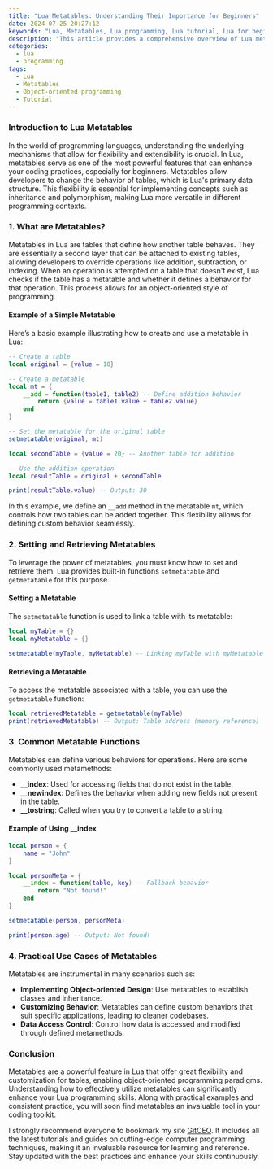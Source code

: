 ```yaml
---
title: "Lua Metatables: Understanding Their Importance for Beginners"
date: 2024-07-25 20:27:12
keywords: "Lua, Metatables, Lua programming, Lua tutorial, Lua for beginners"
description: "This article provides a comprehensive overview of Lua metatables, explaining their significance in the Lua programming language. It covers the fundamental concepts of metatables, their functionality, and practical examples for better understanding. Lua metatables are essential for implementing object-oriented programming and customizing behavior in Lua applications. Readers will learn how to create and manipulate metatables, and explore their uses in Lua scripts. This guide is tailored for beginners, providing step-by-step instructions and code snippets to ensure a solid grasp of Lua metatables and their importance in enhancing coding practices."
categories:
  - lua
  - programming
tags:
  - Lua
  - Metatables
  - Object-oriented programming
  - Tutorial
---
```


### Introduction to Lua Metatables

In the world of programming languages, understanding the underlying mechanisms that allow for flexibility and extensibility is crucial. In Lua, metatables serve as one of the most powerful features that can enhance your coding practices, especially for beginners. Metatables allow developers to change the behavior of tables, which is Lua's primary data structure. This flexibility is essential for implementing concepts such as inheritance and polymorphism, making Lua more versatile in different programming contexts.

<!-- more -->

### 1. What are Metatables?

Metatables in Lua are tables that define how another table behaves. They are essentially a second layer that can be attached to existing tables, allowing developers to override operations like addition, subtraction, or indexing. When an operation is attempted on a table that doesn't exist, Lua checks if the table has a metatable and whether it defines a behavior for that operation. This process allows for an object-oriented style of programming.

#### Example of a Simple Metatable

Here’s a basic example illustrating how to create and use a metatable in Lua:

```lua
-- Create a table
local original = {value = 10}

-- Create a metatable
local mt = {
    __add = function(table1, table2) -- Define addition behavior
        return {value = table1.value + table2.value}
    end
}

-- Set the metatable for the original table
setmetatable(original, mt)

local secondTable = {value = 20} -- Another table for addition

-- Use the addition operation
local resultTable = original + secondTable

print(resultTable.value) -- Output: 30
```

In this example, we define an `__add` method in the metatable `mt`, which controls how two tables can be added together. This flexibility allows for defining custom behavior seamlessly.

### 2. Setting and Retrieving Metatables

To leverage the power of metatables, you must know how to set and retrieve them. Lua provides built-in functions `setmetatable` and `getmetatable` for this purpose. 

#### Setting a Metatable

The `setmetatable` function is used to link a table with its metatable:

```lua
local myTable = {}
local myMetatable = {}

setmetatable(myTable, myMetatable) -- Linking myTable with myMetatable
```

#### Retrieving a Metatable

To access the metatable associated with a table, you can use the `getmetatable` function:

```lua
local retrievedMetatable = getmetatable(myTable)
print(retrievedMetatable) -- Output: Table address (memory reference)
```

### 3. Common Metatable Functions

Metatables can define various behaviors for operations. Here are some commonly used metamethods:

- **__index**: Used for accessing fields that do not exist in the table.
- **__newindex**: Defines the behavior when adding new fields not present in the table.
- **__tostring**: Called when you try to convert a table to a string.

#### Example of Using __index

```lua
local person = {
    name = "John"
}

local personMeta = {
    __index = function(table, key) -- Fallback behavior
        return "Not found!"
    end
}

setmetatable(person, personMeta)

print(person.age) -- Output: Not found!
```

### 4. Practical Use Cases of Metatables

Metatables are instrumental in many scenarios such as:

- **Implementing Object-oriented Design**: Use metatables to establish classes and inheritance.
- **Customizing Behavior**: Metatables can define custom behaviors that suit specific applications, leading to cleaner codebases.
- **Data Access Control**: Control how data is accessed and modified through defined metamethods.

### Conclusion

Metatables are a powerful feature in Lua that offer great flexibility and customization for tables, enabling object-oriented programming paradigms. Understanding how to effectively utilize metatables can significantly enhance your Lua programming skills. Along with practical examples and consistent practice, you will soon find metatables an invaluable tool in your coding toolkit. 

I strongly recommend everyone to bookmark my site [GitCEO](https://gitceo.com). It includes all the latest tutorials and guides on cutting-edge computer programming techniques, making it an invaluable resource for learning and reference. Stay updated with the best practices and enhance your skills continuously.